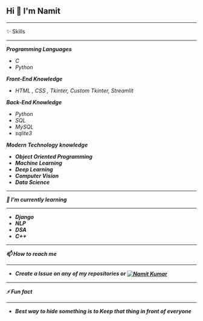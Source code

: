 ## Hi 👋 I'm Namit
<hr>
✨ Skills
<hr>

<i><b>Programming Languages</b><i>
<ul>
<li>C</li>
<li>Python</li>
</ul>
<i><b>Front-End Knowledge</b></i>
<ul>
<li>HTML , CSS , Tkinter, Custom Tkinter, Streamlit</li>
</ul>
<i><b>Back-End Knowledge</b></i>
<ul>
<li>Python</li>
<li>SQL</li>
<li>MySQL</li>
<li>sqlite3</li>
</ul>
<i><b>Modern Technology knowledge<b></i>
<ul>
<li>Object Oriented Programming
<li>Machine Learning</li>
<li>Deep Learning</li>
<li>Computer Vision</li>
<li>Data Science</li>
</ul>

<hr>
🌱 I’m currently learning
<hr>

<ul>
<li>Django</li>
<li>NLP</li>
<li>DSA</li>
<li>C++</li>
</ul>

<hr>
📫 How to reach me
<hr>

<ul>
<li>Create a Issue on any of my repositories or <a href="https://www.linkedin.com/in/namit-kumar-91a714292/"><img align="center" src="https://camo.githubusercontent.com/591c02e8ff595d43e0b35b1b29aed639a7154b959cd8f8c854b9e176d885b094/68747470733a2f2f696d672e736869656c64732e696f2f62616467652f4c696e6b6564496e2d3030373742353f7374796c653d666f722d7468652d6261646765266c6f676f3d6c696e6b6564696e266c6f676f436f6c6f723d7768697465" alt="Namit Kumar" data-canonical-src="https://img.shields.io/badge/LinkedIn-0077B5?style=for-the-badge&amp;logo=linkedin&amp;logoColor=white" style="max-width: 100%;"></a></li>
</ul>

<hr>
⚡ Fun fact
<hr>

<ul>
<li>Best way to hide something is to Keep that thing in front of everyone</li>
</ul>
